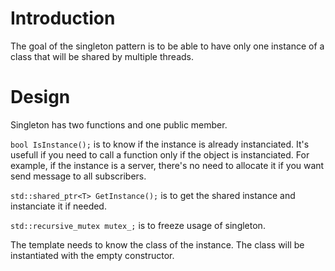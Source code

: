 # Introduction

The goal of the singleton pattern is to be able to have only one instance of a class that will be shared by multiple threads.

# Design

Singleton has two functions and one public member.

`bool IsInstance();` is to know if the instance is already instanciated.
It's usefull if you need to call a function only if the object is instanciated.
For example, if the instance is a server, there's no need to allocate it if you want send message to all subscribers.

`std::shared_ptr<T> GetInstance();` is to get the shared instance and instanciate it if needed.

`std::recursive_mutex mutex_;` is to freeze usage of singleton.

The template needs to know the class of the instance. The class will be instantiated with the empty constructor.
